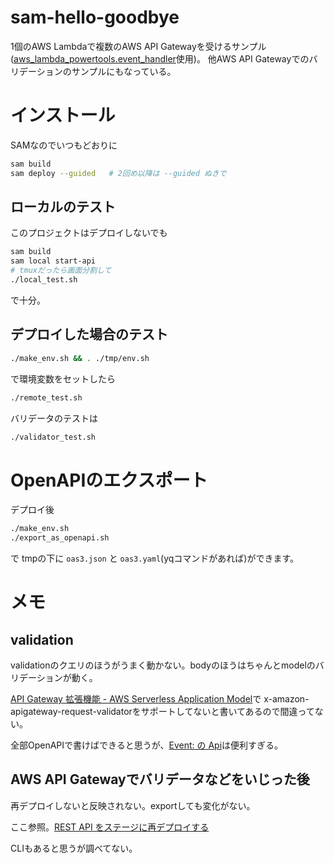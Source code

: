 # sam-hello-goodbye

1個のAWS Lambdaで複数のAWS API Gatewayを受けるサンプル([aws_lambda_powertools.event\_handler](https://awslabs.github.io/aws-lambda-powertools-python/latest/core/event_handler/api_gateway/#api-gateway-rest-api)使用)。
他AWS API Gatewayでのバリデーションのサンプルにもなっている。


# インストール

SAMなのでいつもどおりに
```sh
sam build
sam deploy --guided   # 2回め以降は --guided ぬきで
```


## ローカルのテスト

このプロジェクトはデプロイしないでも
```sh
sam build
sam local start-api
# tmuxだったら画面分割して
./local_test.sh
```
で十分。


## デプロイした場合のテスト

```bash
./make_env.sh && . ./tmp/env.sh
```
で環境変数をセットしたら

```bash
./remote_test.sh
```

バリデータのテストは
```bash
./validator_test.sh
```


# OpenAPIのエクスポート

デプロイ後

```bash
./make_env.sh
./export_as_openapi.sh
```

で tmpの下に `oas3.json` と `oas3.yaml`(yqコマンドがあれば)ができます。


# メモ

## validation

validationのクエリのほうがうまく動かない。bodyのほうはちゃんとmodelのバリデーションが動く。

[API Gateway 拡張機能 - AWS Serverless Application Model](https://docs.aws.amazon.com/ja_jp/serverless-application-model/latest/developerguide/sam-specification-api-gateway-extensions.html)で
x-amazon-apigateway-request-validatorをサポートしてないと書いてあるので間違ってない。

全部OpenAPIで書けばできると思うが、[Event: の Api](https://docs.aws.amazon.com/ja_jp/serverless-application-model/latest/developerguide/sam-property-function-api.html)は便利すぎる。


## AWS API Gatewayでバリデータなどをいじった後

再デプロイしないと反映されない。exportしても変化がない。

ここ参照。[REST API をステージに再デプロイする](https://docs.aws.amazon.com/ja_jp/apigateway/latest/developerguide/how-to-deploy-api-with-console.html#apigateway-how-to-redeploy-api-console)

CLIもあると思うが調べてない。
